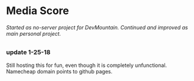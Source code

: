 # Media Score

###### Started as no-server project for DevMountain.  Continued and improved as main personal project.  

### update 1-25-18

Still hosting this for fun, even though it is completely unfunctional.  Namecheap domain points to github pages.